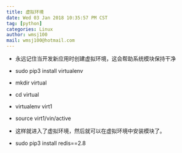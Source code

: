 ```yaml
---
title: 虚拟环境
date: Wed 03 Jan 2018 10:35:57 PM CST
tag: [python]
categories: Linux
author: wmsj100
mail: wmsj100@hotmail.com
---
```


- 永远记住当开发新应用时创建虚拟环境，这会帮助系统模块保持干净

- sudo pip3 install virtualenv
- mkdir virtual
- cd virtual
- virtualenv virt1
- source virt1/vin/active
- 这样就进入了虚拟环境，然后就可以在虚拟环境中安装模块了。
- sudo pip3 install redis==2.8
